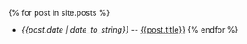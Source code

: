 ---
---

{% for post in site.posts %}
* _{{post.date | date_to_string}}_ -- [{{post.title}}]({{post.url}})
{% endfor %}
